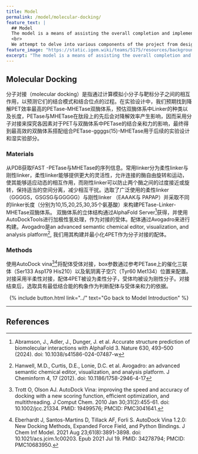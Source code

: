 ```yaml
---
title: Model
permalink: /model/molecular-docking/
feature_text: |
  ## Model
  The model is a means of assisting the overall completion and implementation of a project through computational methods.
  <br>
  We attempt to delve into various components of the project from design to implementation for model construction and computation.
feature_image: "https://static.igem.wiki/teams/5175/resources/background/bg-model.jpg"
excerpt: "The model is a means of assisting the overall completion and implementation of a project through computational methods."
---
```


## Molecular Docking

分子对接（molecular docking）是指通过计算模拟小分子与靶标分子之间的相互作用，以预测它们的结合模式和结合位点的过程。在实验设计中，我们预期找到降解PET效率最高的PETase-MHETase双酶体系，预估双酶体系中Linker的种类以及长度，PETase与MHETase在肽段上的先后会对降解效率产生影响，因而采用分子对接来探究各因素对于PET与双酶体系中PETase的结合亲和力的影响，最终得到最高效的双酶体系搭配组合PETase-ggggs(15)-MHETase用于后续的实验设计和湿实验部分。

### Materials

从PDB获取FAST -PETase与MHETase的序列信息。常用linker分为柔性linker与刚性linker，柔性linker能够提供更大的灵活性，允许连接的酶自由旋转和运动，使其能够适应动态的相互作用，而刚性linker可以防止两个酶之间的过度接近或旋转，保持适当的空间分离，减少相互干扰。选取了广泛使用的柔性linker（GGGGS，GSGSG与GGGGG）与刚性linker （EAAAK与 PAPAP）并采取不同的linker长度（分别为10,15,20,25,30,35个氨基酸）来构建PETase-Linker-MHETase双酶体系。
双酶体系的立体结构通过AlphaFold Server[^1]获得，并使用AutoDockTools进行加极性氢处理，作为对接的受体。配体通过Avogadro来进行构建。Avogadro是an advanced semantic chemical editor, visualization, and analysis platform[^2], 我们用其构建并最小化4PET作为分子对接的配体。

### Methods

使用AutoDock vina[^3][^4]将配体受体对接，box参数通过参考PETase上的催化三联体（Ser133 Asp179 His210）以及氧阴离子空穴（Tyr60 Met134）位置来配置。对接采用半柔性对接，配体4PET被设为柔性分子，受体均被设为刚性分子。对接结束后，选取具有最低结合能的构象作为判断配体与受体亲和力的依据。



<center>{% include button.html link="../" text="Go back to Model Introduction" %}</center>

---

## References

[^1]: Abramson, J., Adler, J., Dunger, J. et al. Accurate structure prediction of biomolecular interactions with AlphaFold 3. Nature 630, 493–500 (2024). doi: 10.1038/s41586-024-07487-w
[^2]: Hanwell, M.D., Curtis, D.E., Lonie, D.C. et al. Avogadro: an advanced semantic chemical editor, visualization, and analysis platform. J Cheminform 4, 17 (2012). doi: 10.1186/1758-2946-4-17
[^3]: Trott O, Olson AJ. AutoDock Vina: improving the speed and accuracy of docking with a new scoring function, efficient optimization, and multithreading. J Comput Chem. 2010 Jan 30;31(2):455-61. doi: 10.1002/jcc.21334. PMID: 19499576; PMCID: PMC3041641.
[^4]: Eberhardt J, Santos-Martins D, Tillack AF, Forli S. AutoDock Vina 1.2.0: New Docking Methods, Expanded Force Field, and Python Bindings. J Chem Inf Model. 2021 Aug 23;61(8):3891-3898. doi: 10.1021/acs.jcim.1c00203. Epub 2021 Jul 19. PMID: 34278794; PMCID: PMC10683950.


